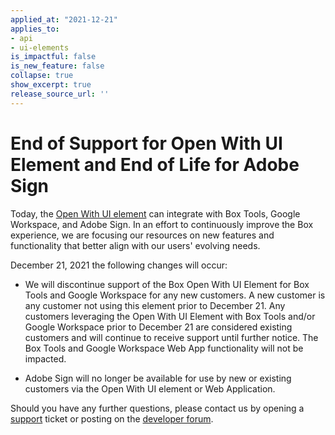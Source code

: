 ```yaml
---
applied_at: "2021-12-21"
applies_to: 
- api
- ui-elements
is_impactful: false
is_new_feature: false
collapse: true
show_excerpt: true
release_source_url: ''
---
```


# End of Support for Open With UI Element and End of Life for Adobe Sign

Today, the [Open With UI element][owuie] can integrate with Box Tools, Google
Workspace, and Adobe Sign. In an effort to continuously improve the Box
experience, we are focusing our resources on new features and functionality that
better align with our users' evolving needs.

December 21, 2021 the following changes will occur: 

- We will discontinue support of the Box Open With UI Element for Box Tools and
Google Workspace for any new customers. A new customer is any customer not using
this element prior to December 21. Any customers leveraging the Open With UI
Element with Box Tools and/or Google Workspace prior to December 21 are
considered existing customers and will continue to receive support until further
notice. The Box Tools and Google Workspace Web App functionality will not be
impacted.

- Adobe Sign will no longer be available for use by new or existing customers
via the Open With UI element or Web Application. 

Should you have any further questions, please contact us by opening a
[support][support] ticket or posting on the [developer forum][forum]. 

[owuie]: g://embed/ui-elements/open-with
[support]: https://developer.box.com/support
[forum]: https://support.box.com/hc/en-us/community/topics/360001932973-Platform-and-Developer-Forum